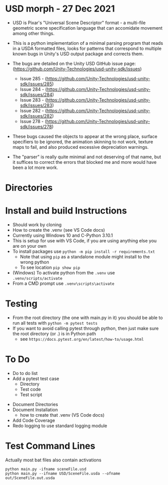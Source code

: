 # USD morph - 27 Dec 2021

- USD is Pixar's "Universal Scene Descriptor" format - a multi-file geometric scene specification language that can accomidate movement among other things.
- This is a python implementation of a minimal parsing program that reads in a USDA formatted files, looks for patterns that correspond to multiple known bugs in Unity's USD output package and corrects them. 

- The bugs are detailed on the Unity USD GitHub issue page: (https://github.com/Unity-Technologies/usd-unity-sdk/issues)
   - Issue 285 - (https://github.com/Unity-Technologies/usd-unity-sdk/issues/285)
   - Issue 284 - (https://github.com/Unity-Technologies/usd-unity-sdk/issues/284)
   - Issue 283 - (https://github.com/Unity-Technologies/usd-unity-sdk/issues/283)
   - Issue 282 - (https://github.com/Unity-Technologies/usd-unity-sdk/issues/282)
   - Issue 278 - (https://github.com/Unity-Technologies/usd-unity-sdk/issues/278)
- These bugs caused the objects to appear at the wrong place, surface specifiers to be ignored, the animation skinning to not work, texture maps to fail, and also produced excessive depreciation warnings. 
- The "parser" is really quite minimal and not deserving of that name, but it suffices to correct the errors that blocked me and more would have been a lot more work.

# Directories

# Install and build Instructions
- Should work by cloning 
- How to create the .venv (see VS Code docs)
- Currently using Windows 10 and C-Python 3.10.1
- This is setup for use with VS Code, if you are using anything else you are on your own
- To install packages use `python -m pip install -r requirements.txt`
   - Note that using `pip` as a standalone module might install to the wrong python 
   - To see location `pip show pip`
- (Windows) To activate python from the `.venv` use `.venv/scripts/activate`
- From a CMD prompt use `.venv\scripts\activate`


# Testing
- From the root directory (the one with main.py in it) you should be able to run all tests with `python -m pytest tests`
- If you want to avoid calling pytest through python, then just make sure the root directory (or .) is in Python path
   - see `https://docs.pytest.org/en/latest/how-to/usage.html`

# To Do
* Do to do list
* Add a pytest test case
   - Directory
   - Test code
   - Test script
- Document Directories
- Document Installation
   - how to create that .venv (VS Code docs)
- Add Code Coverage
- Redo logging to use standard logging module 



# Test Command Lines
Actually most bat files also contain activations
```
python main.py -ifname sceneFile.usd
python main.py --ifname USD/SceneFile.usda --ofname out/SceneFile.out.usda
```

